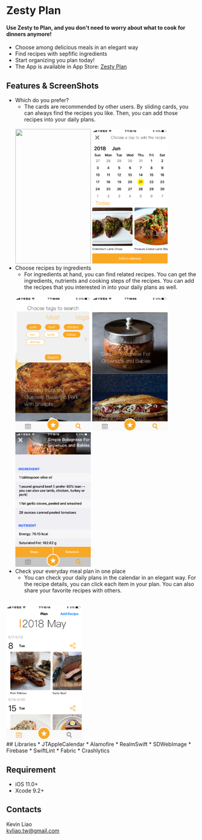 Zesty Plan
=========================

#### Use Zesty to Plan, and you don't need to worry about what to cook for dinners anymore! <br />
* Choose among delicious meals in an elegant way
* Find recipes with sepfific ingredients
* Start organizing you plan today!
* The App is available in App Store: [Zesty Plan](https://itunes.apple.com/tw/app/zesty-plan/id1390442104?mt=8)

## Features & ScreenShots
* Which do you prefer? 
    * The cards are recommended by other users. By sliding cards, you can always find the recipes you like. Then, you can add those recipes into your daily plans.
    <br />
    <img src="https://github.com/kvl39/MealPlan/blob/master/ScreenShots/IMB_ehsHYe.GIF" width="200" height="356" align=center/>
    <img src="https://github.com/kvl39/MealPlan/blob/master/ScreenShots/IMG_0107.PNG" width="200" height="356" align=center/>
    <br />
* Choose recipes by ingredients
    * For ingredients at hand, you can find related recipes. You can get the ingredients, nutrients and cooking steps of the recipes. You can add the recipes  that you interested in into your daily plans as well.
    <br />
    <img src="https://github.com/kvl39/MealPlan/blob/master/ScreenShots/IMG_0104.PNG" width="200" height="356" align=center/>
    <img src="https://github.com/kvl39/MealPlan/blob/master/ScreenShots/IMG_0105.PNG" width="200" height="356" align=center/>
    <img src="https://github.com/kvl39/MealPlan/blob/master/ScreenShots/IMG_0106.PNG" width="200" height="356" align=center/>
    <br />
* Check your everyday meal plan in one place
    * You can check your daily plans in the calendar in an elegant way. For the recipe details, you can click each item in your plan. You can also share your favorite recipes with others.
<br />
 <img src="https://github.com/kvl39/MealPlan/blob/master/ScreenShots/IMG_0108.PNG" width="200" height="356" />
<br />
## Libraries
* JTAppleCalendar
* Alamofire
* RealmSwift
* SDWebImage
* Firebase
* SwiftLint
* Fabric
* Crashlytics

## Requirement
* iOS 11.0+
* Xcode 9.2+

## Contacts
Kevin Liao <br />
kvliao.tw@gmail.com
